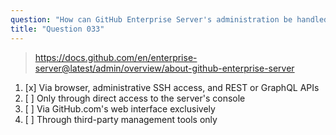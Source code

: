 ```yaml
---
question: "How can GitHub Enterprise Server's administration be handled?"
title: "Question 033"
---
```


> https://docs.github.com/en/enterprise-server@latest/admin/overview/about-github-enterprise-server
1. [x] Via browser, administrative SSH access, and REST or GraphQL APIs
1. [ ] Only through direct access to the server's console
1. [ ] Via GitHub.com's web interface exclusively
1. [ ] Through third-party management tools only
